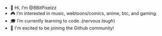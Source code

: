 - 👾 Hi, I’m @8BitPixelzz
- 🎮 I’m interested in music, webtoons/comics, anime, btc, and gaming.
- 🎓 I’m currently learning to code..(*nervous laugh*)
- 🫶 I'm excited to be joining the Github community!


<!---
8BitPixelzz/8BitPixelzz is a ✨ special ✨ repository because its `README.md` (this file) appears on your GitHub profile.
You can click the Preview link to take a look at your changes.
--->
